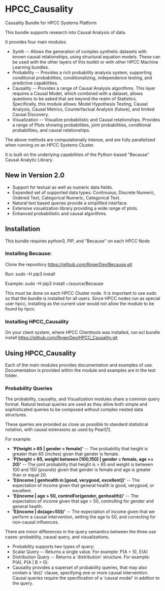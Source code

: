 # HPCC_Causality
Causality Bundle for HPCC Systems Platform

This bundle supports research into Causal Analysis of data.

It provides four main modules:
- Synth -- Allows the generation of complex synthetic datasets with known causal relationships, using structural equation models.  These can be used with the other layers of this toolkit or with other HPCC Machine Learning bundles.
- Probability -- Provides a rich probability analysis system, supporting conditional probabilities, conditionalizing, independence testing, and predictive capabilities.
- Causality -- Provides a range of Causal Analysis algorithms.  This layer requires a Causal Model, which combined with a dataset, allows questions to be asked that are beyond the realm of Statistics.  Specifically, this module allows: Model Hypothesis Testing, Causal Analysis, Causal Metrics, Counterfactual Analysis (future), and limited Causal Discovery.
- Visualization -- Visualize probabilistic and Causal relationships.  Provides a range of Plots showing probabilities, joint probabilities, conditional probabilities, and causal relationships.

The above methods are computationally intense, and are fully parallelized when running on an HPCC Systems Cluster.

It is built on the underlying capabilities of the Python-based "Because" Causal Analytic Library.

## New in Version 2.0
- Support for textual as well as numeric data fields.
- Expanded set of supported data types:  Continuous, Discrete Numeric, Ordered Text, Categorical Numeric, Categorical Text.
- Natural text based queries provide a simplified interface.
- Extensive visualization library providing a wide range of plots.
- Enhanced probabiliistic and causal algorithms.

## Installation

This bundle requires python3, PIP,  and "Because" on each HPCC Node

### Installing Because:

Clone the repository https://github.com/RogerDev/Because.git

Run: sudo -H pip3 install <path to Because>

Example: sudo -H pip3 install ~/source/Because

This must be done on each HPCC Cluster node.  It is important to use sudo so that the bundle is installed for all users.  Since HPCC nodes run as special user hpcc, installing as the current user would not allow the module to be found by hpcc.

### Installing HPCC_Causality

On your client system, where HPCC Clienttools was installed, run
ecl bundle install https://github.com/RogerDev/HPCC_Causality.git

## Using HPCC_Causality

Each of the main modules provides documentation and examples of use.
Documentation is provided within the module and examples are in the test folder.
  
### Probability Queries
The probability, causality, and Visualization modules share a common query format.  Natural textual queries are used as they allow both simple and sophisticated queries to be composed without complex nested data structures.
  
These queries are provided as close as possible to standard statistical notation, with causal extensions as used by Pearl[1].

For example:
- **'P(height > 65 | gender = female)'** -- The probability that height is greater than 65 (inches) given that gender is female.
- **'P(height > 65, weight between [100,150] | gender = female, age >= 20)'** -- The joint probability that height is > 65 and weight is between
      100 and 150 (pounds) given that gender is female and age is greater than or equal 20.
- **'E(income | genhealth in [good, verygood, excellent])'** -- The expectation of income given that general health is good, verygood, or excellent.
- **'E(income | age > 50, controlFor(gender, genhealth))'** -- The expectation of income given that age > 50, controlling for gender and general health.
- **'E(income | do(age=50))'** -- The expectation of income given that we perform a causal intervention, setting the age to 50, and correcting for non-causal influences.
  
There are minor differences in the query semantics between the three use cases: probability, causal query, and visualizations.
-  Probability supports two types of query:
  - Scalar Query -- Returns a single value.  For example: P(A = 5), E(A)
  - Distribution Query -- Returns a 'distribution' structure. For example: P(A), P(A | B > 0).
- Causality provides a superset of probability queries, that may also contain a 'do()' clause, specifying one or more causal intervention.  Causal queries require the specification of a 'causal model' in addtion to the query.  
